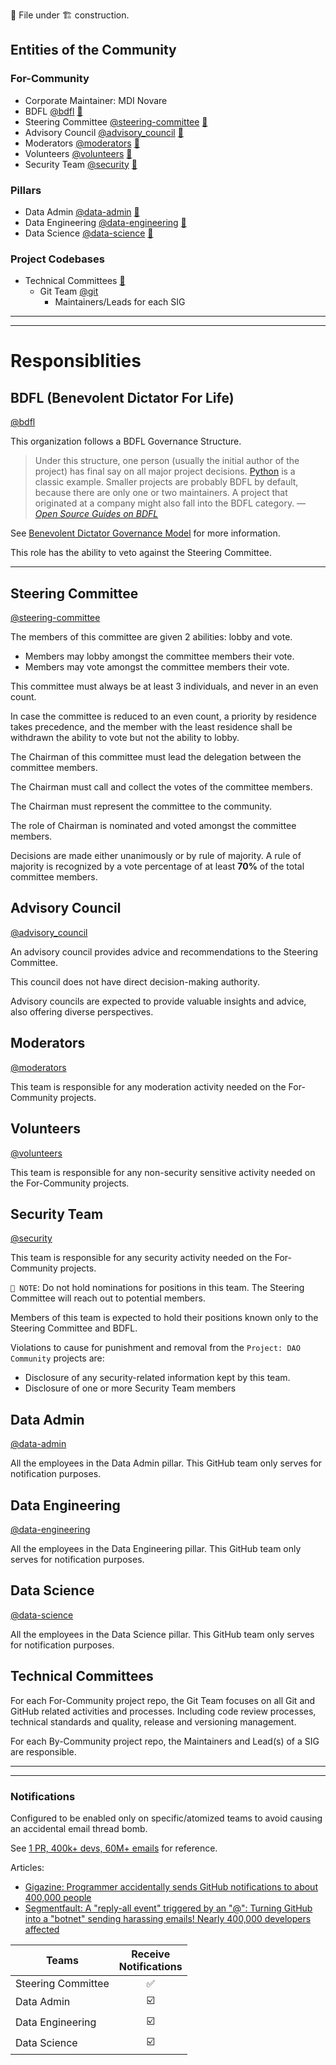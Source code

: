 📄 File under 🏗 construction.

## Entities of the Community
### For-Community

- Corporate Maintainer: MDI Novare
- BDFL [@bdfl](https://github.com/orgs/DAO-Community/teams/bdfl) [🔗](#bdfl-benevolent-dictator-for-life)
- Steering Committee [@steering-committee](https://github.com/orgs/DAO-Community/teams/steering-committee) [🔗](#steering-committee)
- Advisory Council [@advisory_council](https://github.com/orgs/DAO-Community/teams/advisory_council) [🔗](#advisory-council)
- Moderators [@moderators](https://github.com/orgs/DAO-Community/teams/moderators) [🔗](#moderators)
- Volunteers [@volunteers](https://github.com/orgs/DAO-Community/teams/volunteers) [🔗](#volunteers)
- Security Team [@security](https://github.com/orgs/DAO-Community/teams/security) [🔗](#security-team)

### Pillars

- Data Admin [@data-admin](https://github.com/orgs/DAO-Community/teams/data-admin) [🔗](#data-admin)
- Data Engineering [@data-engineering](https://github.com/orgs/DAO-Community/teams/data-engineering) [🔗](#data-engineering)
- Data Science [@data-science](https://github.com/orgs/DAO-Community/teams/data-science) [🔗](#data-science)

### Project Codebases
- Technical Committees [🔗](#technical-committee)
  - Git Team [@git](https://github.com/orgs/DAO-Community/teams/git)
    - Maintainers/Leads for each SIG

---
---

# Responsiblities

## BDFL (Benevolent Dictator For Life)
[@bdfl](https://github.com/orgs/DAO-Community/teams/bdfl)

This organization follows a BDFL Governance Structure.

> Under this structure, one person (usually the initial author of the project) has final say on all major project decisions. [Python](https://github.com/python) is a classic example. Smaller projects are probably BDFL by default, because there are only one or two maintainers. A project that originated at a company might also fall into the BDFL category.
> &mdash; <cite>[Open Source Guides on BDFL][1]</cite>

[1]: https://opensource.guide/leadership-and-governance/#what-are-some-of-the-common-governance-structures-for-open-source-projects

See [Benevolent Dictator Governance Model](http://oss-watch.ac.uk/resources/benevolentdictatorgovernancemodel) for more information.

This role has the ability to veto against the Steering Committee.

---

## Steering Committee
[@steering-committee](https://github.com/orgs/DAO-Community/teams/steering-committee)

The members of this committee are given 2 abilities: lobby and vote.
- Members may lobby amongst the committee members their vote.
- Members may vote amongst the committee members their vote.

This committee must always be at least 3 individuals, and never in an even count.

In case the committee is reduced to an even count, a priority by residence takes precedence,
and the member with the least residence shall be withdrawn the ability to vote but not the ability to lobby.

The Chairman of this committee must lead the delegation between the committee members.

The Chairman must call and collect the votes of the committee members.

The Chairman must represent the committee to the community.

The role of Chairman is nominated and voted amongst the committee members.

Decisions are made either unanimously or by rule of majority.
A rule of majority is recognized by a vote percentage of at least **70%** of the total committee members.

## Advisory Council
[@advisory_council](https://github.com/orgs/DAO-Community/teams/advisory_council)

An advisory council provides advice and recommendations to the Steering Committee.

This council does not have direct decision-making authority.

Advisory councils are expected to provide valuable insights and advice, also offering diverse perspectives.

## Moderators
[@moderators](https://github.com/orgs/DAO-Community/teams/moderators)

This team is responsible for any moderation activity needed on the For-Community projects.

## Volunteers
[@volunteers](https://github.com/orgs/DAO-Community/teams/volunteers)

This team is responsible for any non-security sensitive activity needed on the For-Community projects.

## Security Team
[@security](https://github.com/orgs/DAO-Community/teams/security)

This team is responsible for any security activity needed on the For-Community projects.

`📝 NOTE`: Do not hold nominations for positions in this team.
The Steering Committee will reach out to potential members.

Members of this team is expected to hold their positions known only to the Steering Committee and BDFL.

Violations to cause for punishment and removal from the `Project: DAO Community` projects are:
- Disclosure of any security-related information kept by this team.
- Disclosure of one or more Security Team members

## Data Admin
[@data-admin](https://github.com/orgs/DAO-Community/teams/data-admin)

All the employees in the Data Admin pillar.
This GitHub team only serves for notification purposes.

## Data Engineering
[@data-engineering](https://github.com/orgs/DAO-Community/teams/data-engineering)

All the employees in the Data Engineering pillar.
This GitHub team only serves for notification purposes.

## Data Science
[@data-science](https://github.com/orgs/DAO-Community/teams/data-science)

All the employees in the Data Science pillar.
This GitHub team only serves for notification purposes.

## Technical Committees

For each For-Community project repo, the Git Team focuses on all Git and GitHub related activities and processes. Including code review processes, technical standards and quality, release and versioning management.

For each By-Community project repo, the Maintainers and Lead(s) of a SIG are responsible.

---
---

### Notifications
Configured to be enabled only on specific/atomized teams to avoid causing an accidental email thread bomb.

See [1 PR, 400k+ devs, 60M+ emails](https://github.com/EpicGames/Signup/pull/24) for reference.

Articles:
* [Gigazine: Programmer accidentally sends GitHub notifications to about 400,000 people](https://gigazine.net/gsc_news/en/20220607-github-user-notification-400k-users/)
* [Segmentfault: A "reply-all event" triggered by an "@": Turning GitHub into a "botnet" sending harassing emails! Nearly 400,000 developers affected](https://segmentfault.com/a/1190000041959460/en)

| Teams | Receive<br>Notifications |
| -- | :--: |
| Steering Committee | ✅ |
| Data Admin | ☑️ |
| Data Engineering | ☑️ |
| Data Science | ☑️ |
